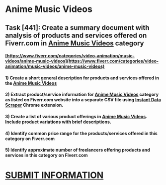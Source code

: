 # Anime Music Videos
## Task [441]: Create a summary document with analysis of products and services offered on Fiverr.com in [Anime Music Videos](https://www.fiverr.com/categories/video-animation/music-videos/anime-music-videos) category
#### [https://www.fiverr.com/categories/video-animation/music-videos/anime-music-videos](https://www.fiverr.com/categories/video-animation/music-videos/anime-music-videos)
#### 1) Create a short general description for products and services offered in the [Anime Music Videos](https://www.fiverr.com/categories/video-animation/music-videos/anime-music-videos)
#### 2) Extract product/service information for [Anime Music Videos](https://www.fiverr.com/categories/video-animation/music-videos/anime-music-videos) category as listed on Fiverr.com website into a separate CSV file using [Instant Data Scraper](https://chrome.google.com/webstore/detail/instant-data-scraper/ofaokhiedipichpaobibbnahnkdoiiah) Chrome extension.
#### 3) Create a list of various product offerings in [Anime Music Videos](https://www.fiverr.com/categories/video-animation/music-videos/anime-music-videos). Include product variations with brief descriptions.
#### 4) Identify common price range for the products/services offered in this category on Fiverr.com
#### 5) Identify approximate number of freelancers offering products and services in this category on Fiverr.com

# [SUBMIT INFORMATION](https://forms.office.com/r/8AEKjkLxKG)
